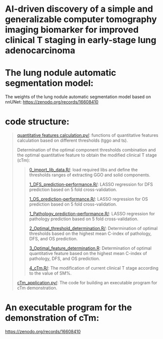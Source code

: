 # AI-driven discovery of a simple and generalizable computer tomography imaging biomarker for improved clinical T staging in early-stage lung adenocarcinoma


# The lung nodule automatic segmentation model:
The weights of the lung nodule automatic segmentation model based on nnUNet: https://zenodo.org/records/16608410


# code structure:
> [quantitative features calculation.py/](https://github.com/xiawei999000/cTmLung/blob/main/quantitative%20features%20calculation.py): functions of quantitative features calculation based on different thresholds (tggo and ts).
>
> 
> Determination of the optimal component thresholds combination and the optimal quantitative feature to obtain the modified clinical T stage (cTm):
> >[0_import_lib_data.R/](https://github.com/xiawei999000/cTmLung/blob/main/0_import_lib_data.R): load required libs and define the thresholds ranges of extracting GGO and solid components.
> >
> >[1_DFS_prediction-performance.R/](https://github.com/xiawei999000/cTmLung/blob/main/1_DFS_prediction-performance.R): LASSO regression for DFS prediction based on 5 fold cross-validation.
> >
> >[1_OS_prediction-performance.R/](https://github.com/xiawei999000/cTmLung/blob/main/1_OS_prediction-performance.R): LASSO regression for OS prediction based on 5 fold cross-validation.  
> >
> >[1_Pathology_prediction-performance.R/](https://github.com/xiawei999000/cTmLung/blob/main/1_Pathology_prediction-performance.R): LASSO regression for pathology prediction based on 5 fold cross-validation.
> >
> >[2_Optimal_threshold_determination.R/](https://github.com/xiawei999000/cTmLung/blob/main/2_Optimal_threshold_determination.R): Determination of optimal thresholds based on the highest mean C-index of pathology, DFS, and OS prediction.
> >
> >[3_Optimal_feature_determination.R](https://github.com/xiawei999000/cTmLung/blob/main/3_Optimal_feature_determination.R): Determination of optimal quantitative feature based on the highest mean C-index of pathology, DFS, and OS prediction.
> >
> >[4_cTm.R/](https://github.com/xiawei999000/cTmLung/blob/main/4_cTm.R): The modification of current clinical T stage according to the value of SM%.
> 
> 
> [cTm_application.py/](https://github.com/xiawei999000/cTmLung/blob/main/cTm_application.py): The code for building an executable program for cTm demonstration.


# An executable program for the demonstration of cTm: 
https://zenodo.org/records/16608410


